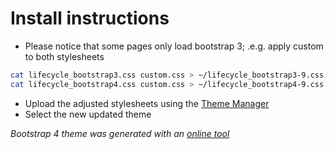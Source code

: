 
# Install instructions

* Please notice that some pages only load bootstrap 3; .e.g. apply custom to both stylesheets

```bash
cat lifecycle_bootstrap3.css custom.css > ~/lifecycle_bootstrap3-9.css
cat lifecycle_bootstrap4.css custom.css > ~/lifecycle_bootstrap4-9.css
```

* Upload the adjusted stylesheets using the [Theme Manager](https://molgenis70.gcc.rug.nl/menu/admin/thememanager)
* Select the new updated theme

*Bootstrap 4 theme was generated with an [online tool](https://bootstrap.build/app)*
